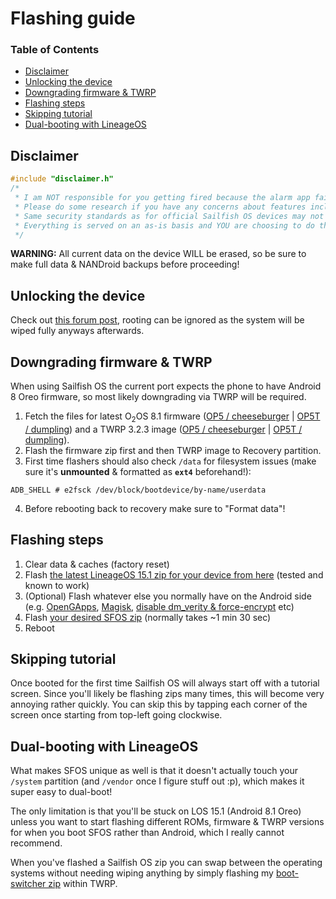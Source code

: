 # Flashing guide

### Table of Contents
* [Disclaimer](#disclaimer)
* [Unlocking the device](#unlocking-the-device)
* [Downgrading firmware & TWRP](#downgrading-firmware-twrp)
* [Flashing steps](#flashing-steps)
* [Skipping tutorial](#skipping-tutorial)
* [Dual-booting with LineageOS](#dual-booting-with-lineageos)

## Disclaimer

```cpp
#include "disclaimer.h"
/*
 * I am NOT responsible for you getting fired because the alarm app failed or if you destroy your device.
 * Please do some research if you have any concerns about features included in this port.
 * Same security standards as for official Sailfish OS devices may not apply here.
 * Everything is served on an as-is basis and YOU are choosing to do these modifications.
 */
 ```

**WARNING:** All current data on the device WILL be erased, so be sure to make full data & NANDroid backups before proceeding!

## Unlocking the device

Check out [this forum post](https://forums.oneplus.com/threads/guide-oneplus-5-how-to-unlock-bootloader-flash-twrp-root-nandroid-efs-backup-and-more.548216/), rooting can be ignored as the system will be wiped fully anyways afterwards.

## Downgrading firmware & TWRP<a name="downgrading-firmware-twrp"></a>

When using Sailfish OS the current port expects the phone to have Android 8 Oreo firmware, so most likely downgrading via TWRP will be required.

1. Fetch the files for latest O<sub>2</sub>OS 8.1 firmware ([OP5 / cheeseburger](https://sourceforge.net/projects/cheeseburgerdumplings/files/15.1/cheeseburger/firmware/firmware_5.1.7_oneplus5.zip/download) | [OP5T / dumpling](https://sourceforge.net/projects/cheeseburgerdumplings/files/15.1/dumpling/firmware/firmware_5.1.7_oneplus5t.zip/download)) and a TWRP 3.2.3 image ([OP5 / cheeseburger](https://sourceforge.net/projects/cheeseburgerdumplings/files/15.1/cheeseburger/recovery/twrp-3.2.3-0-20180822-codeworkx-cheeseburger.img/download) | [OP5T / dumpling](https://sourceforge.net/projects/cheeseburgerdumplings/files/15.1/dumpling/recovery/twrp-3.2.3-0-20180822-codeworkx-dumpling.img/download)).
2. Flash the firmware zip first and then TWRP image to Recovery partition.
3. First time flashers should also check `/data` for filesystem issues (make sure it's **unmounted** & formatted as **`ext4`** beforehand!):
```
ADB_SHELL # e2fsck /dev/block/bootdevice/by-name/userdata
```
4. Before rebooting back to recovery make sure to "Format data"!

## Flashing steps

1. Clear data & caches (factory reset)
2. Flash [the latest LineageOS 15.1 zip for your device from here](https://mega.nz/#F!W9MyDAJJ!riJ5okLw5CVZlqWoTVC_1g) (tested and known to work)
3. (Optional) Flash whatever else you normally have on the Android side (e.g. [OpenGApps](https://opengapps.org/), [Magisk](https://forum.xda-developers.com/apps/magisk/official-magisk-v7-universal-systemless-t3473445/), [disable dm_verity & force-encrypt](https://zackptg5.com/android.php#disverfe) etc)
4. Flash [your desired SFOS zip](https://mega.nz/#F!KhsWGYzT!nKLttGqwJg0DY-IArUlbdQ) (normally takes ~1 min 30 sec)
5. Reboot

## Skipping tutorial

Once booted for the first time Sailfish OS will always start off with a tutorial screen. Since you'll likely be flashing zips many times, this will become very annoying rather quickly. You can skip this by tapping each corner of the screen once starting from top-left going clockwise.

## Dual-booting with LineageOS

What makes SFOS unique as well is that it doesn't actually touch your `/system` partition (and `/vendor` once I figure stuff out :p), which makes it super easy to dual-boot!

The only limitation is that you'll be stuck on LOS 15.1 (Android 8.1 Oreo) unless you want to start flashing different ROMs, firmware & TWRP versions for when you boot SFOS rather than Android, which I really cannot recommend.

When you've flashed a Sailfish OS zip you can swap between the operating systems without needing wiping anything by simply flashing my [boot-switcher zip](https://git.io/fjPUq) within TWRP.
